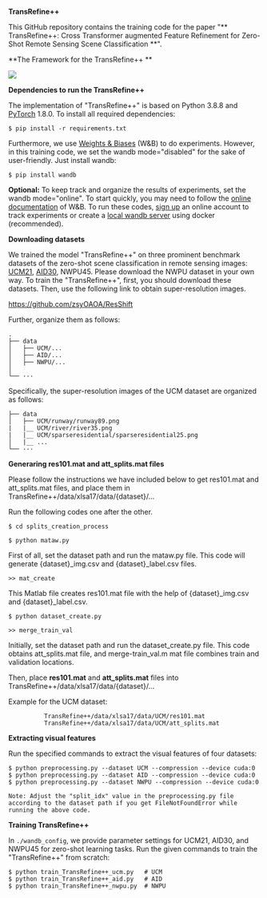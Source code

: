 **TransRefine++**


This GitHub repository contains the training code for the paper  "** TransRefine++: Cross Transformer augmented Feature Refinement for Zero-Shot Remote Sensing Scene Classification **". 

**The Framework for the TransRefine++ **

![](figs/TransRefine++-blockdg.png)

**Dependencies to run the TransRefine++**

The implementation of "TransRefine++" is based on Python 3.8.8 and [PyTorch](https://pytorch.org/) 1.8.0. To install all required dependencies:
```
$ pip install -r requirements.txt
```
Furthermore, we use [Weights & Biases](https://wandb.ai/site) (W&B) to do experiments. However, in this training code, we set the wandb mode="disabled" for the sake of user-friendly. Just install wandb: 
```
$ pip install wandb
```
**Optional:** To keep track and organize the results of experiments, set the wandb mode="online". To start quickly, you may need to follow the [online documentation](https://docs.wandb.ai/quickstart) of W&B. To run these codes, [sign up](https://app.wandb.ai/login?signup=true) an online account to track experiments or create a [local wandb server](https://hub.docker.com/r/wandb/local) using docker (recommended).

**Downloading datasets**

We trained the model "TransRefine++" on three prominent benchmark datasets of the zero-shot scene classification in remote sensing images: [UCM21](http://weegee.vision.ucmerced.edu/datasets/landuse.html), [AID30](https://captain-whu.github.io/AID/), NWPU45. Please download the NWPU dataset in your own way. To train the "TransRefine++", first, you should download these datasets. Then, use the following link to obtain super-resolution images. 

https://github.com/zsyOAOA/ResShift

Further, organize them as follows: 
```
.
├── data
│   ├── UCM/...
│   ├── AID/...
│   ├── NWPU/...
│
└── ···
```
Specifically, the super-resolution images of the UCM dataset are organized as follows: 
```
├── data
│   ├── UCM/runway/runway89.png
|   |__ UCM/river/river35.png
|   |__ UCM/sparseresidential/sparseresidential25.png
│   |__ ...
└── ···
```
**Generaring res101.mat and att_splits.mat files**

Please follow the instructions we have included below to get res101.mat and att_splits.mat files, and place them in TransRefine++/data/xlsa17/data/{dataset}/... 

Run the following codes one after the other.
```
$ cd splits_creation_process
```
```
$ python mataw.py
```
First of all, set the dataset path and run the mataw.py file. This code will generate {dataset}_img.csv and {dataset}_label.csv files.

```
>> mat_create 
```
This Matlab file creates res101.mat file with the help of {dataset}_img.csv and {dataset}_label.csv.

```
$ python dataset_create.py
```
```
>> merge_train_val
```
Initially, set the dataset path and run the dataset_create.py file. This code obtains att_splits.mat file, and merge-train_val.m mat file combines train and validation locations. 

Then, place **res101.mat** and **att_splits.mat** files into TransRefine++/data/xlsa17/data/{dataset}/...

Example for the UCM dataset: 
```
          TransRefine++/data/xlsa17/data/UCM/res101.mat    
          TransRefine++/data/xlsa17/data/UCM/att_splits.mat
```
**Extracting visual features**

Run the specified commands to extract the visual features of four datasets:

```
$ python preprocessing.py --dataset UCM --compression --device cuda:0 
$ python preprocessing.py --dataset AID --compression --device cuda:0
$ python preprocessing.py --dataset NWPU --compression --device cuda:0

Note: Adjust the "split_idx" value in the preprocessing.py file according to the dataset path if you get FileNotFoundError while running the above code.
```

**Training TransRefine++**

In `./wandb_config`, we provide parameter settings for UCM21, AID30, and NWPU45 for zero-shot learning tasks. 
Run the given commands to train the "TransRefine++" from scratch:

```
$ python train_TransRefine++_ucm.py   # UCM
$ python train_TransRefine++_aid.py   # AID
$ python train_TransRefine++_nwpu.py  # NWPU
```
